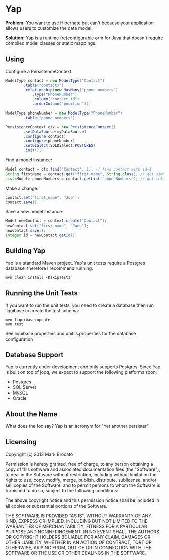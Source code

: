 Yap
===
**Problem:** You want to use Hibernate but can't because your application allows users to customize the data model.

**Solution:** Yap is a runtime (re)configurable orm for Java that doesn't require compiled model classes or static mappings.

Using
-----
Configure a PersistenceContext:
```java
ModelType contact = new ModelType("Contact")
        .table("contacts")
        .relationship(new HasMany("phone_numbers")
            .type("PhoneNumber")
            .column("contact_id")
            .orderColumn("position"));

ModelType phoneNumber = new ModelType("PhoneNumber")
        .table("phone_numbers")

PersistenceContext ctx = new PersistenceContext()
        .setDataSource(myDataSource)
        .configure(contact)
        .configure(phoneNumber)
        .setDialect(SQLDialect.POSTGRES)
        .init();
```

Find a model instance:
```java
Model contact = ctx.find("Contact", 1); // find contact with id=1
String firstName = contact.get("first_name", String.class); // get simple property
List<Model> phoneNumbers = contact.getList("phoneNumbers"); // get relationship property, lazy-loaded!
```

Make a change:
```java
contact.set("first_name", "Joe");
contact.save();
```

Save a new model instance:
```java
Model newContact = context.create("Contact");
newContact.set("first_name", "Jane");
newContact.save();
Integer id = newContact.getId();
```

Building Yap
------------
Yap is a standard Maven project.  Yap's unit tests require a Postgres database, therefore I recommend running:

    mvn clean install -DskipTests

Running the Unit Tests
----------------------

If you want to run the unit tests, you need to create a database then run liquibase to create the test schema:

    mvn liquibase:update
    mvn test

See liquibase.properties and unitils.properties for the database configuration

Database Support
----------------
Yap is currently under development and only supports Postgres.  Since Yap is built on top of jooq, we expect to support the following platforms soon:

 * Postgres
 * SQL Server
 * MySQL
 * Oracle

About the Name
--------------
What does the fox say?  Yap is an acronym for "Yet another persister".

Licensing
---------
Copyright (c) 2013 Mark Brocato

Permission is hereby granted, free of charge, to any person obtaining
a copy of this software and associated documentation files (the
"Software"), to deal in the Software without restriction, including
without limitation the rights to use, copy, modify, merge, publish,
distribute, sublicense, and/or sell copies of the Software, and to
permit persons to whom the Software is furnished to do so, subject to
the following conditions:

The above copyright notice and this permission notice shall be
included in all copies or substantial portions of the Software.

THE SOFTWARE IS PROVIDED "AS IS", WITHOUT WARRANTY OF ANY KIND,
EXPRESS OR IMPLIED, INCLUDING BUT NOT LIMITED TO THE WARRANTIES OF
MERCHANTABILITY, FITNESS FOR A PARTICULAR PURPOSE AND
NONINFRINGEMENT. IN NO EVENT SHALL THE AUTHORS OR COPYRIGHT HOLDERS BE
LIABLE FOR ANY CLAIM, DAMAGES OR OTHER LIABILITY, WHETHER IN AN ACTION
OF CONTRACT, TORT OR OTHERWISE, ARISING FROM, OUT OF OR IN CONNECTION
WITH THE SOFTWARE OR THE USE OR OTHER DEALINGS IN THE SOFTWARE.

